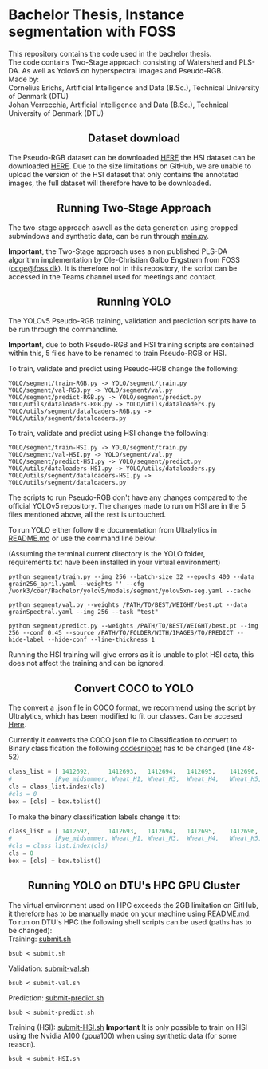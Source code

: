 # Bachelor Thesis, Instance segmentation with FOSS

This repository contains the code used in the bachelor thesis. <br>
The code contains Two-Stage approach consisting of Watershed and PLS-DA. As well as Yolov5 on hyperspectral images and Pseudo-RGB. <br>
Made by:<br>
Cornelius Erichs, Artificial Intelligence and Data (B.Sc.), Technical University of Denmark (DTU)<br>
Johan Verrecchia, Artificial Intelligence and Data (B.Sc.), Technical University of Denmark (DTU)<br>

## <div align="center">Dataset download</div>
The Pseudo-RGB dataset can be downloaded [HERE](https://github.com/cerichs/Bsc_Thesis_Instance_segmentation/releases/download/Release/PseudoRGB.zip) the HSI dataset can be downloaded [HERE](https://sid.erda.dk/share_redirect/e4Wr5LFI4L). Due to the size limitations on GitHub, we are unable to upload the version of the HSI dataset that only contains the annotated images, the full dataset will therefore have to be downloaded.

## <div align="center">Running Two-Stage Approach</div>
The two-stage approach aswell as the data generation using cropped subwindows and synthetic data, can be run through [main.py](https://github.com/cerichs/Bsc_Thesis_Instance_segmentation/blob/optimize/main.py). 

**Important**, the Two-Stage approach uses a non published PLS-DA algorithm implementation by Ole-Christian Galbo Engstrøm from FOSS (ocge@foss.dk). It is therefore not in this repository, the script can be accessed in the Teams channel used for meetings and contact.

## <div align="center">Running YOLO</div>
The YOLOv5 Pseudo-RGB training, validation and prediction scripts have to be run through the commandline.

**Important**, due to both Pseudo-RGB and HSI training scripts are contained within this, 5 files have to be renamed to train Pseudo-RGB or HSI.

To train, validate and predict using Pseudo-RGB change the following:
```command
YOLO/segment/train-RGB.py -> YOLO/segment/train.py
YOLO/segment/val-RGB.py -> YOLO/segment/val.py
YOLO/segment/predict-RGB.py -> YOLO/segment/predict.py
YOLO/utils/dataloaders-RGB.py -> YOLO/utils/dataloaders.py
YOLO/utils/segment/dataloaders-RGB.py -> YOLO/utils/segment/dataloaders.py
```
To train, validate and predict using HSI change the following:

```command
YOLO/segment/train-HSI.py -> YOLO/segment/train.py
YOLO/segment/val-HSI.py -> YOLO/segment/val.py
YOLO/segment/predict-HSI.py -> YOLO/segment/predict.py
YOLO/utils/dataloaders-HSI.py -> YOLO/utils/dataloaders.py
YOLO/utils/segment/dataloaders-HSI.py -> YOLO/utils/segment/dataloaders.py
```

The scripts to run Pseudo-RGB don't have any changes compared to the official YOLOv5 repository.
The changes made to run on HSI are in the 5 files mentioned above, all the rest is untouched.

To run YOLO either follow the documentation from Ultralytics in [README.md](https://github.com/cerichs/Bsc_Thesis_Instance_segmentation/blob/optimize/YOLO/README.md) or use the command line below:

(Assuming the terminal current directory is the YOLO folder, requirements.txt have been installed in your virtual environment)

```command
python segment/train.py --img 256 --batch-size 32 --epochs 400 --data grain256_april.yaml --weights '' --cfg /work3/coer/Bachelor/yolov5/models/segment/yolov5xn-seg.yaml --cache
```

```command
python segment/val.py --weights /PATH/TO/BEST/WEIGHT/best.pt --data grainSpectral.yaml --img 256 --task "test"
```

```command
python segment/predict.py --weights /PATH/TO/BEST/WEIGHT/best.pt --img 256 --conf 0.45 --source /PATH/TO/FOLDER/WITH/IMAGES/TO/PREDICT --hide-label --hide-conf --line-thickness 1
```

Running the HSI training will give errors as it is unable to plot HSI data, this does not affect the training and can be ignored.

## <div align="center">Convert COCO to YOLO</div>
The convert a .json file in COCO format, we recommend using the script by Ultralytics, which has been modified to fit our classes. Can be accesed [Here](https://github.com/cerichs/Bsc_Thesis_Instance_segmentation/blob/optimize/YOLO/JSON2YOLO-master/general_json2yolo.py). 

Currently it converts the COCO json file to Classification to convert to Binary classification the following [codesnippet](https://github.com/cerichs/Bsc_Thesis_Instance_segmentation/blob/99147cf4bc32efdf3554be6aaebd2a6cac800488/YOLO/JSON2YOLO-master/general_json2yolo.py#LL48C17-L52C43) has to be changed (line 48-52)


```python
class_list = [ 1412692,     1412693,   1412694,   1412695,    1412696,     1412697,      1412698,    1412699,     1412700]
#            [Rye_midsummer, Wheat_H1, Wheat_H3,  Wheat_H4,   Wheat_H5, Wheat_Halland,  Wheat_Oland, Wheat_Spelt, Foreign]
cls = class_list.index(cls)
#cls = 0
box = [cls] + box.tolist()
```
To make the binary classification labels change it to:

```python
class_list = [ 1412692,     1412693,   1412694,   1412695,    1412696,     1412697,      1412698,    1412699,     1412700]
#            [Rye_midsummer, Wheat_H1, Wheat_H3,  Wheat_H4,   Wheat_H5, Wheat_Halland,  Wheat_Oland, Wheat_Spelt, Foreign]
#cls = class_list.index(cls)
cls = 0
box = [cls] + box.tolist()
```


## <div align="center">Running YOLO on DTU's HPC GPU Cluster</div>
The virtual environment used on HPC exceeds the 2GB limitation on GitHub, it therefore has to be manually made on your machine using [README.md](https://github.com/ultralytics/yolov5/blob/master/requirements.txt).
To run on DTU's HPC the following shell scripts can be used (paths has to be changed):<br>
Training: [submit.sh](https://github.com/cerichs/Bsc_Thesis_Instance_segmentation/blob/optimize/YOLO/submit.sh)
```command
bsub < submit.sh
```

Validation: [submit-val.sh](https://github.com/cerichs/Bsc_Thesis_Instance_segmentation/blob/optimize/YOLO/submit-val.sh)
```command
bsub < submit-val.sh
```

Prediction: [submit-predict.sh](https://github.com/cerichs/Bsc_Thesis_Instance_segmentation/blob/optimize/YOLO/submit-predict.sh)
```command
bsub < submit-predict.sh
```

Training (HSI): [submit-HSI.sh](https://github.com/cerichs/Bsc_Thesis_Instance_segmentation/blob/optimize/YOLO/submit-HSI.sh) **Important** It is only possible to train on HSI using the Nvidia A100 (gpua100) when using synthetic data (for some reason).
```command
bsub < submit-HSI.sh
```
